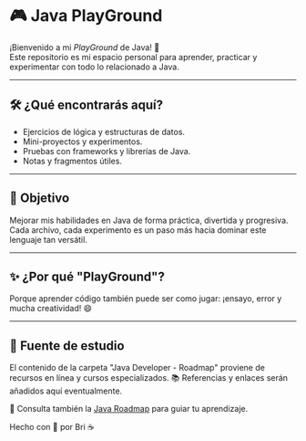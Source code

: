 # 🎮 Java PlayGround

¡Bienvenido a mi *PlayGround* de Java! 🚀  
Este repositorio es mi espacio personal para aprender, practicar y experimentar con todo lo relacionado a Java.

---

## 🛠️ ¿Qué encontrarás aquí?

- Ejercicios de lógica y estructuras de datos.
- Mini-proyectos y experimentos.
- Pruebas con frameworks y librerías de Java.
- Notas y fragmentos útiles.

---

## 🧠 Objetivo

Mejorar mis habilidades en Java de forma práctica, divertida y progresiva. Cada archivo, cada experimento es un paso más hacia dominar este lenguaje tan versátil.

---

## ✨ ¿Por qué "PlayGround"?

Porque aprender código también puede ser como jugar: ¡ensayo, error y mucha creatividad! 😄

---

## 🎥 Fuente de estudio

El contenido de la carpeta "Java Developer - Roadmap" proviene de recursos en línea y cursos especializados.
📚 Referencias y enlaces serán añadidos aquí eventualmente.

🔗 Consulta también la [Java Roadmap](https://roadmap.sh/java) para guiar tu aprendizaje.

Hecho con 💛 por Bri ☕